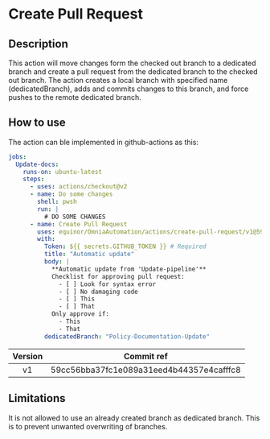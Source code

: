 # Create Pull Request

## Description

This action will move changes form the checked out branch to a dedicated branch and create a pull request from the dedicated branch to the checked out branch.
The action creates a local branch with specified name (dedicatedBranch), adds and commits changes to this branch, and force pushes to the remote dedicated branch.

## How to use

The action can ble implemented in github-actions as this:

```yaml
jobs:
  Update-docs:
    runs-on: ubuntu-latest
    steps:
      - uses: actions/checkout@v2
      - name: Do some changes
        shell: pwsh
        run: |
          # DO SOME CHANGES
      - name: Create Pull Request
        uses: equinor/OmniaAutomation/actions/create-pull-request/v1@59cc56bba37fc1e089a31eed4b44357e4cafffc8 # See table for ref (Commit or tag)
        with:
          Token: ${{ secrets.GITHUB_TOKEN }} # Required
          title: "Automatic update"
          body: |
            **Automatic update from 'Update-pipeline'**
            Checklist for approving pull request:
              - [ ] Look for syntax error
              - [ ] No damaging code
              - [ ] This
              - [ ] That
            Only approve if:
              - This
              - That
          dedicatedBranch: "Policy-Documentation-Update"
```

| Version |                Commit ref                |
| :-----: | :--------------------------------------: |
|   v1    | 59cc56bba37fc1e089a31eed4b44357e4cafffc8 |

## Limitations

It is not allowed to use an already created branch as dedicated branch.
This is to prevent unwanted overwriting of branches.
